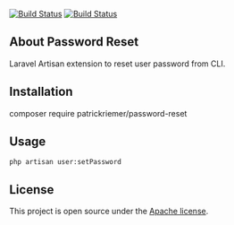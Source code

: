 [![Build Status](https://travis-ci.org/patrickriemer/password-reset.svg?branch=master)](https://travis-ci.org/patrickriemer/password-reset)
[![Build Status](https://github.styleci.io/repos/285845588/shield)](https://github.styleci.io/repos/285845588)

## About Password Reset

Laravel Artisan extension to reset user password from CLI.

## Installation

composer require patrickriemer/password-reset

## Usage

```php artisan user:setPassword```

## License

This project is open source under the [Apache license](https://opensource.org/licenses/Apache-2.0).
